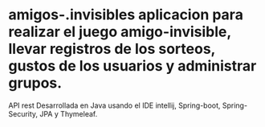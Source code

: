 # amigos-.invisibles aplicacion para realizar el juego amigo-invisible, llevar registros de los sorteos, gustos de los usuarios y administrar grupos.
API rest Desarrollada en Java usando el IDE intellij, Spring-boot, Spring-Security, JPA y Thymeleaf.  
